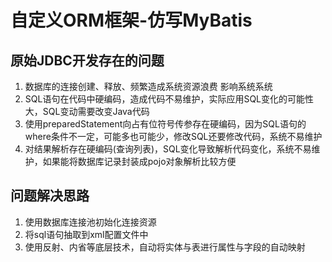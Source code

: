 # 自定义ORM框架-仿写MyBatis

## 原始JDBC开发存在的问题

1. 数据库的连接创建、释放、频繁造成系统资源浪费 影响系统系统
2. SQL语句在代码中硬编码，造成代码不易维护，实际应用SQL变化的可能性大，SQL变动需要改变Java代码
3. 使用preparedStatement向占有位符号传参存在硬编码，因为SQL语句的where条件不一定，可能多也可能少，修改SQL还要修改代码，系统不易维护
4. 对结果解析存在硬编码(查询列表)，SQL变化导致解析代码变化，系统不易维护，如果能将数据库记录封装成pojo对象解析比较方便

## 问题解决思路

1. 使用数据库连接池初始化连接资源
2. 将sql语句抽取到xml配置文件中
3. 使用反射、内省等底层技术，自动将实体与表进行属性与字段的自动映射
